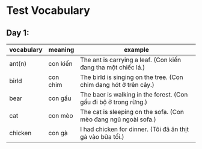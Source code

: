 # Test Vocabulary

## Day 1:

| vocabulary | meaning  | example                                                           |
|:---------- | -------- | ----------------------------------------------------------------- |
| ant(n)     | con kiến | The ant is carrying a leaf. (Con kiến đang tha một chiếc lá.)     |
| birld      | con chim | The birld is singing on the tree. (Con chim đang hót ở trên cây.) |
| bear       | con gấu  | The baer is walking in the forest. (Con gấu đi bộ ở trong rừng.)  |
| cat        | con mèo  | The cat is sleeping on the sofa. (Con mèo đang ngủ ngoài sofa.)   |
| chicken    | con gà   | I had chicken for dinner. (Tôi đã ăn thịt gà vào bữa tối.)        |
